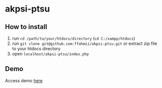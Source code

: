 # akpsi-ptsu
## How to install
1. run `cd /path/to/your/htdocs/directory` (`cd C:/xampp/htdocs`)
2. run `git clone git@github.com:ffahmii/akpsi-ptsu.git` or extract zip file to your htdocs directory
3. open `localhost/akpsi-ptsu/index.php`

## Demo
Access demo [here](http://env-dev.tk/)

